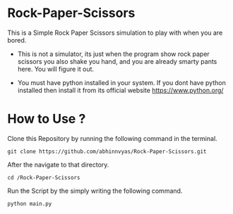 # Rock-Paper-Scissors
This is a Simple Rock Paper Scissors simulation to play with when you are bored.

* This is not a simulator, its just when the program show rock paper scissors you also shake you hand, and you are already smarty pants here.
You will figure it out.

* You must have python installed in your system. If you dont have python installed then install it from its official website https://www.python.org/ 

# How to Use ?
Clone this Repository by running the following command in the terminal.

```git clone https://github.com/abhinnvyas/Rock-Paper-Scissors.git ```

After the navigate to that directory.

```cd /Rock-Paper-Scissors```

Run the Script by the simply writing the following command.

```python main.py```